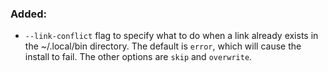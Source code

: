 ### Added:

* `--link-conflict` flag to specify what to do when a link already exists in the
  ~/.local/bin directory. The default is `error`, which will cause the install to
  fail. The other options are `skip` and `overwrite`.
